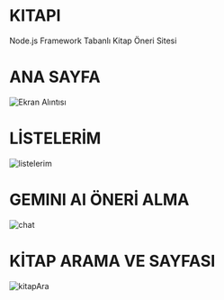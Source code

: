 # KITAPI
Node.js Framework Tabanlı Kitap Öneri Sitesi

# ANA SAYFA
![Ekran Alıntısı](https://github.com/ibrahmaksan/KITAPI/assets/92032914/47ad19f5-1e5e-4baf-99ae-3b49e313ae8c)
# LİSTELERİM
![listelerim](https://github.com/ibrahmaksan/KITAPI/assets/92032914/dd7e91c5-e432-4bfd-b312-60b0a2c61104)
# GEMINI AI ÖNERİ ALMA
![chat](https://github.com/ibrahmaksan/KITAPI/assets/92032914/d671421d-a0b4-446a-8112-272dd6ed7691)
# KİTAP ARAMA VE SAYFASI
![kitapAra](https://github.com/ibrahmaksan/KITAPI/assets/92032914/d11991cd-93e7-425b-9a18-42f77296a3b2)




